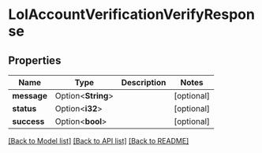 # LolAccountVerificationVerifyResponse

## Properties

Name | Type | Description | Notes
------------ | ------------- | ------------- | -------------
**message** | Option<**String**> |  | [optional]
**status** | Option<**i32**> |  | [optional]
**success** | Option<**bool**> |  | [optional]

[[Back to Model list]](../README.md#documentation-for-models) [[Back to API list]](../README.md#documentation-for-api-endpoints) [[Back to README]](../README.md)


